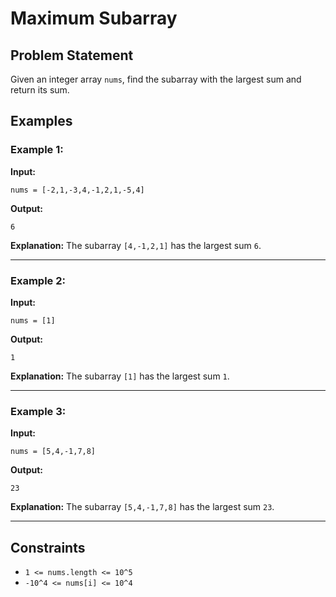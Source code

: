 # Maximum Subarray

## Problem Statement
Given an integer array `nums`, find the subarray with the largest sum and return its sum.

## Examples

### Example 1:
**Input:**
```plaintext
nums = [-2,1,-3,4,-1,2,1,-5,4]
```
**Output:**
```plaintext
6
```
**Explanation:** The subarray `[4,-1,2,1]` has the largest sum `6`.

---

### Example 2:
**Input:**
```plaintext
nums = [1]
```
**Output:**
```plaintext
1
```
**Explanation:** The subarray `[1]` has the largest sum `1`.

---

### Example 3:
**Input:**
```plaintext
nums = [5,4,-1,7,8]
```
**Output:**
```plaintext
23
```
**Explanation:** The subarray `[5,4,-1,7,8]` has the largest sum `23`.

---

## Constraints
- `1 <= nums.length <= 10^5`
- `-10^4 <= nums[i] <= 10^4`

